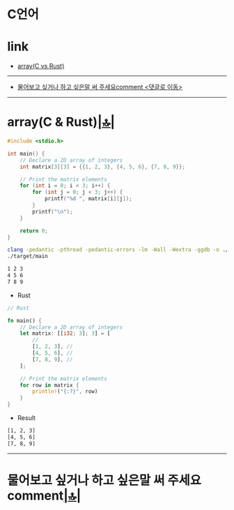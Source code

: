 # C언어

# link

- [array(C vs Rust)](#arrayc--rust)

<hr />

- [물어보고 싶거나 하고 싶은말 써 주세요comment <댓글로 이동>](#comment)

<hr />


# array(C & Rust)[|🔝|](#link)


```c
#include <stdio.h>

int main() {
    // Declare a 2D array of integers
    int matrix[3][3] = {{1, 2, 3}, {4, 5, 6}, {7, 8, 9}};

    // Print the matrix elements
    for (int i = 0; i < 3; i++) {
        for (int j = 0; j < 3; j++) {
            printf("%d ", matrix[i][j]);
        }
        printf("\n");
    }

    return 0;
}

```

```bash
clang -pedantic -pthread -pedantic-errors -lm -Wall -Wextra -ggdb -o ./target/main ./src/main.c
./target/main

1 2 3
4 5 6
7 8 9

```

- Rust


```rs
// Rust

fn main() {
    // Declare a 2D array of integers
    let matrix: [[i32; 3]; 3] = [
        //
        [1, 2, 3], //
        [4, 5, 6], //
        [7, 8, 9], //
    ];

    // Print the matrix elements
    for row in matrix {
        println!("{:?}", row)
    }
}
```

- Result

```bash
[1, 2, 3]
[4, 5, 6]
[7, 8, 9]
```


<hr />


<h1 id="comment">물어보고 싶거나 하고 싶은말 써 주세요comment<a href="#link">|🔝|</a></h1>

<script src="https://utteranc.es/client.js" repo="YoungHaKim7/blog_comments_bot" issue-term="url"
    theme="github-light" crossorigin="anonymous" async>
</script>

